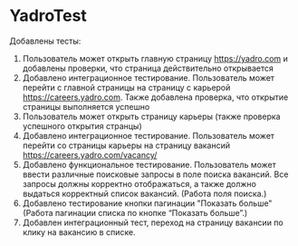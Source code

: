 # YadroTest

Добавлены тесты:

1) Пользователь может открыть главную страницу https://yadro.com и добавлены проверки, что страница действительно
   открывается
2) Добавлено интеграционное тестирование. Пользователь может перейти с главной страницы на страницу с
   карьерой https://careers.yadro.com. Также добавлена проверка, что открытие страницы выполняется успешно
3) Пользователь может открыть страницу карьеры (также проверка успешного открытия странцы)
4) Добавлено интеграционное тестирование. Пользователь может перейти со страницы карьеры на страницу
   вакансий https://careers.yadro.com/vacancy/
5) Добавлено функциональное тестирование. Пользователь может ввести различные поисковые запросы в поле поиска вакансий.
   Все запросы должны корректно отображаться, а также должно выдаться корректный список вакансий. (Работа поля поиска.)
6) Добавлено тестирование кнопки пагинации "Показать больше" (Работа пагинации списка по кнопке “Показать больше”.)
7) Добавлен интеграционный тест, переход на страницу вакансии по клику на вакансию в списке.